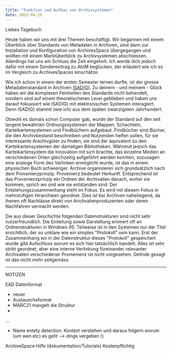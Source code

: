 ```yaml
---
title: "Funktion und Aufbau von Archivsystemen"
date: 2023-04-25
---
```


Liebes Tagebuch

Heute haben wir uns mit drei Themen beschäftigt.
Wir begannen mit einem Überblick über Standards von Metadaten in Archiven, sind dann zur Installation und Konfiguration von ArchivesSpace übergegangen und wollten mit einem Marktüberblick zu Archivsystemen abschliessen.
Allerdings hat uns am Schluss die Zeit eingeholt.
Ich werde dich jedoch dafür mit einem Sondereintrag zu AtoM beglücken, der erläutert wie ich es im Vergleich zu ArchivesSpaces einschätze.

Wie ich schon in einem der ersten Semester lernen durfte, ist der grosse Metadatenstandard in Archiven [ISAD(G)](https://de.wikipedia.org/wiki/ISAD(G)).
Zu deinem - und meinem - Glück haben wir die komplexen Feinheiten des Standards nicht behandelt, sondern sind auf einem theoretischeren Level geblieben und haben uns darauf fokussiert wie ISAD(G) mit elektronischen Systemen interagiert.
Denn ISAD(G) stammt (wie ich) aus dem späten zwanzigsten Jahrhundert.

Obwohl es damals schon Computer gab, wurde der Standard auf den seit langem bewährten Ordnungssystemen der Mappen, Schachteln, Karteikartensystemen und Findbüchern aufgebaut.
Findbücher sind Bücher, die den Archivbestand beschreiben und Nutzenden helfen sollen, für sie interessante Arachivgüter zu finden; sie sind der äquivalent zu den Karteikartensystemen der damaligen Bibliotheken.
Während jedoch das Karteikartensystem die Innovation mit sich brachte, das einzelne Medien an verschiedenen Orten gleichzeitig aufgeführt werden konnten, sozusagen eine analoge Form des Verlinken ermöglicht wurde, ist das in einem physischen Buch schwieriger.
Archive organisieren sich grundsätzlich nach dem Provenienzprinzip.
Provenienz bedeutet Herkunft.
Entsprechend ist das Provenienzprinzip ein Ordnen der Archivalien danach, woher sie kommen, sprich wo und wie sie entstanden sind.
Der Entstehungszusammenhang steht im Fokus.
Es wird mit diesem Fokus in mehrstufigen Hirarchieen geordnet.
Dies ist bei Archiven naheliegend, da ihenen oft Nachlässe direkt von Arichvalienproduzenten oder deren Nachfahren vermacht werden.

Die aus dieser Geschichte folgenden Datenstrukturen sind nicht sehr nutzerfreundlich.
Die Einteilung sowie Darstellung erinnert oft an Ordnerstrukturen in Windows 95.
Teilweise ist in den Systemen nur der Titel ersichtlich, der so unklare wie ein simples "Protokoll" sein kann.
Erst der Zusammenhang wo in der Datenstruktur dieses "Protokoll" gespeichert wurde gibt Aufschluss worum es sich hier tatsächlich handelt.
Alles ist sehr strikt geordnet, aber eine interne Verlinkung füreinander relevanter Archivalien verschiedener Promenienz ist nicht vorgesehen.
Gelinde gesagt ist das nicht mehr zeitgemäss.



--------

NOTIZEN

EAD Datenformat
 - neuer
 - Austauschsformat
 - MARC21 mangelt die Struktur
 - 

...

- Name entety detection: Kontext verstehen und daraus folgern worum (um wen etc) es geht --> dings vergeben ()

ArchiveSpace
Hilfe (dokumentation/Tutorials) Kostenpflichtig
